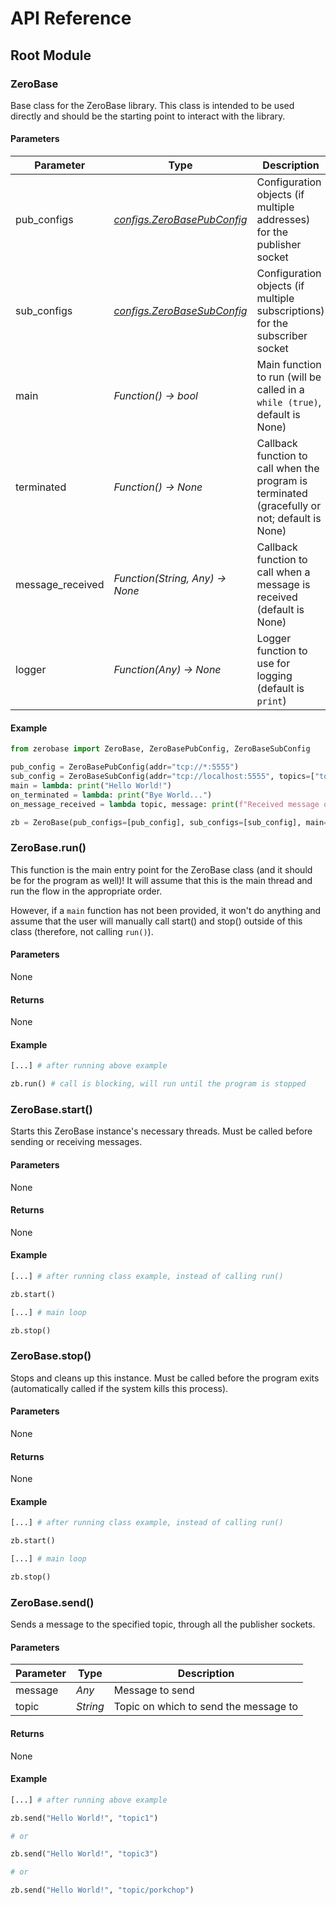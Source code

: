 # API Reference

## Root Module

### ZeroBase

Base class for the ZeroBase library. This class is intended to be used directly and should be the starting point to interact with the library.

#### Parameters

| Parameter        | Type                                                        | Description                                                                                   |
| ---------------- | ----------------------------------------------------------- | --------------------------------------------------------------------------------------------- |
| pub_configs      | _[configs.ZeroBasePubConfig](configs/zerobasepubconfig.md)_ | Configuration objects (if multiple addresses) for the publisher socket                        |
| sub_configs      | _[configs.ZeroBaseSubConfig](configs/zerobasesubconfig.md)_ | Configuration objects (if multiple subscriptions) for the subscriber socket                   |
| main             | _Function() -> bool_                                        | Main function to run (will be called in a `while (true)`, default is None)                    |
| terminated       | _Function() -> None_                                        | Callback function to call when the program is terminated (gracefully or not; default is None) |
| message_received | _Function(String, Any) -> None_                             | Callback function to call when a message is received (default is None)                        |
| logger           | _Function(Any) -> None_                                     | Logger function to use for logging (default is `print`)                                       |

#### Example

```python
from zerobase import ZeroBase, ZeroBasePubConfig, ZeroBaseSubConfig

pub_config = ZeroBasePubConfig(addr="tcp://*:5555")
sub_config = ZeroBaseSubConfig(addr="tcp://localhost:5555", topics=["topic1", "topic2"])
main = lambda: print("Hello World!")
on_terminated = lambda: print("Bye World...")
on_message_received = lambda topic, message: print(f"Received message on topic {topic}: {message}")

zb = ZeroBase(pub_configs=[pub_config], sub_configs=[sub_config], main=main, terminated=on_terminated, message_received=on_message_received, logger=print)
```

### ZeroBase.run()

This function is the main entry point for the ZeroBase class (and it should be for the program as well)! It will assume that this is the main thread and run the flow in the appropriate order.

However, if a `main` function has not been provided, it won't do anything and assume that the user will manually call start() and stop() outside of this class (therefore, not calling `run()`).

#### Parameters

None

#### Returns

None

#### Example

```python
[...] # after running above example

zb.run() # call is blocking, will run until the program is stopped
```

### ZeroBase.start()

Starts this ZeroBase instance's necessary threads. Must be called before sending or receiving messages.

#### Parameters

None

#### Returns

None

#### Example

```python
[...] # after running class example, instead of calling run()

zb.start()

[...] # main loop

zb.stop()
```

### ZeroBase.stop()

Stops and cleans up this instance. Must be called before the program exits (automatically called if the system kills this process).

#### Parameters

None

#### Returns

None

#### Example

```python
[...] # after running class example, instead of calling run()

zb.start()

[...] # main loop

zb.stop()
```

### ZeroBase.send()

Sends a message to the specified topic, through all the publisher sockets.

#### Parameters

| Parameter | Type     | Description                           |
| --------- | -------- | ------------------------------------- |
| message   | _Any_    | Message to send                       |
| topic     | _String_ | Topic on which to send the message to |

#### Returns

None

#### Example

```python
[...] # after running above example

zb.send("Hello World!", "topic1")

# or

zb.send("Hello World!", "topic3")

# or

zb.send("Hello World!", "topic/porkchop")
```
